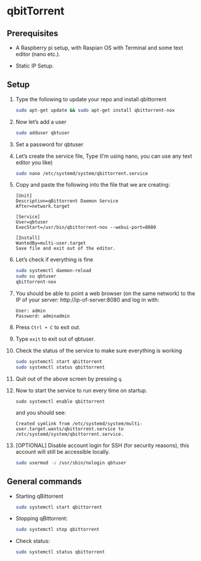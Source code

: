 # qbitTorrent

## Prerequisites
* A Raspberry pi setup, with Raspian OS with Terminal and some text editor (nano etc.).

* Static IP Setup.

## Setup
1. Type the following to update your repo and install qbittorrent
    ```bash
    sudo apt-get update && sudo apt-get install qbittorrent-nox
    ```
1. Now let’s add a user
    ```bash
    sudo adduser qbtuser
    ```
1. Set a password for qbtuser

1. Let’s create the service file, Type (I’m using nano, you can use any text editor you like)
    ```bash
    sudo nano /etc/systemd/system/qbittorrent.service
    ```
1. Copy and paste the following into the file that we are creating:
    ```
    [Unit]
    Description=qBittorrent Daemon Service
    After=network.target

    [Service]
    User=qbtuser
    ExecStart=/usr/bin/qbittorrent-nox --webui-port=8080

    [Install]
    WantedBy=multi-user.target
    Save file and exit out of the editor.
    ```
1. Let’s check if everything is fine
    ```bash
    sudo systemctl daemon-reload
    sudo su qbtuser
    qbittorrent-nox
    ```
1. You should be able to point a web browser (on the same network) to the IP of your server: http://ip-of-server:8080 and log in with:
    ```
    User: admin
    Password: adminadmin
    ```
1. Press `Ctrl + C` to exit out.

1. Type `exit` to exit out of qbtuser.

1. Check the status of the service to make sure everything is working
    ```bash
    sudo systemctl start qbittorrent
    sudo systemctl status qbittorrent
    ```
1. Quit out of the above screen by pressing `q`.

1. Now to start the service to run every time on startup.
    ```
    sudo systemctl enable qbittorrent
    ```
    and you should see:
    ```
    Created symlink from /etc/systemd/system/multi-user.target.wants/qbittorrent.service to /etc/systemd/system/qbittorrent.service.
    ```

1. [OPTIONAL] Disable account login for SSH (for security reasons), this account will still be accessible locally.
    ```bash
    sudo usermod -s /usr/sbin/nologin qbtuser
    ```
    
## General commands
* Starting qBittorrent
    ```bash
    sudo systemctl start qbittorrent
    ```
* Stopping qBittorrent:
    ```bash
    sudo systemctl stop qbittorrent
    ```
* Check status:
    ```bash
    sudo systemctl status qbittorrent
    ```

